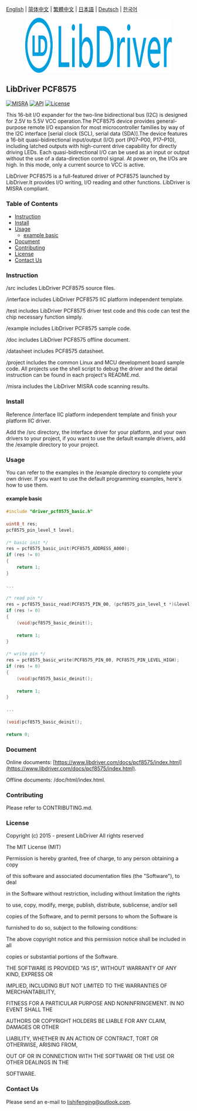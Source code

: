 [English](/README.md) | [ 简体中文](/README_zh-Hans.md) | [繁體中文](/README_zh-Hant.md) | [日本語](/README_ja.md) | [Deutsch](/README_de.md) | [한국어](/README_ko.md)

<div align=center>
<img src="/doc/image/logo.svg" width="400" height="150"/>
</div>

## LibDriver PCF8575

[![MISRA](https://img.shields.io/badge/misra-compliant-brightgreen.svg)](/misra/README.md) [![API](https://img.shields.io/badge/api-reference-blue.svg)](https://www.libdriver.com/docs/pcf8575/index.html) [![License](https://img.shields.io/badge/license-MIT-brightgreen.svg)](/LICENSE)

This 16-bit I/O expander for the two-line bidirectional bus (I2C) is designed for 2.5V to 5.5V VCC operation.The PCF8575 device provides general-purpose remote I/O expansion for most microcontroller families by way of the I2C interface [serial clock (SCL), serial data (SDA)].The device features a 16-bit quasi-bidirectional input/output (I/O) port (P07–P00, P17–P10), including latched outputs with high-current drive capability for directly driving LEDs. Each quasi-bidirectional I/O can be used as an input or output without the use of a data-direction control signal. At power on, the I/Os are high. In this mode, only a current source to VCC is active.

LibDriver PCF8575 is a full-featured driver of PCF8575 launched by LibDriver.It provides I/O writing, I/O reading and other functions. LibDriver is MISRA compliant.

### Table of Contents

  - [Instruction](#Instruction)
  - [Install](#Install)
  - [Usage](#Usage)
    - [example basic](#example-basic)
  - [Document](#Document)
  - [Contributing](#Contributing)
  - [License](#License)
  - [Contact Us](#Contact-Us)

### Instruction

/src includes LibDriver PCF8575 source files.

/interface includes LibDriver PCF8575 IIC platform independent template.

/test includes LibDriver PCF8575 driver test code and this code can test the chip necessary function simply.

/example includes LibDriver PCF8575 sample code.

/doc includes LibDriver PCF8575 offline document.

/datasheet includes PCF8575 datasheet.

/project includes the common Linux and MCU development board sample code. All projects use the shell script to debug the driver and the detail instruction can be found in each project's README.md.

/misra includes the LibDriver MISRA code scanning results.

### Install

Reference /interface IIC platform independent template and finish your platform IIC driver.

Add the /src directory, the interface driver for your platform, and your own drivers to your project, if you want to use the default example drivers, add the /example directory to your project.

### Usage

You can refer to the examples in the /example directory to complete your own driver. If you want to use the default programming examples, here's how to use them.

#### example basic

```C
#include "driver_pcf8575_basic.h"

uint8_t res;
pcf8575_pin_level_t level;

/* basic init */
res = pcf8575_basic_init(PCF8575_ADDRESS_A000);
if (res != 0)
{
    return 1;
}

...

/* read pin */
res = pcf8575_basic_read(PCF8575_PIN_00, (pcf8575_pin_level_t *)&level);
if (res != 0)
{
    (void)pcf8575_basic_deinit();

    return 1;
}

/* write pin */
res = pcf8575_basic_write(PCF8575_PIN_00, PCF8575_PIN_LEVEL_HIGH);
if (res != 0)
{
    (void)pcf8575_basic_deinit();

    return 1;
}

...

(void)pcf8575_basic_deinit();

return 0;
```

### Document

Online documents: [https://www.libdriver.com/docs/pcf8575/index.html](https://www.libdriver.com/docs/pcf8575/index.html).

Offline documents: /doc/html/index.html.

### Contributing

Please refer to CONTRIBUTING.md.

### License

Copyright (c) 2015 - present LibDriver All rights reserved



The MIT License (MIT) 



Permission is hereby granted, free of charge, to any person obtaining a copy

of this software and associated documentation files (the "Software"), to deal

in the Software without restriction, including without limitation the rights

to use, copy, modify, merge, publish, distribute, sublicense, and/or sell

copies of the Software, and to permit persons to whom the Software is

furnished to do so, subject to the following conditions: 



The above copyright notice and this permission notice shall be included in all

copies or substantial portions of the Software. 



THE SOFTWARE IS PROVIDED "AS IS", WITHOUT WARRANTY OF ANY KIND, EXPRESS OR

IMPLIED, INCLUDING BUT NOT LIMITED TO THE WARRANTIES OF MERCHANTABILITY,

FITNESS FOR A PARTICULAR PURPOSE AND NONINFRINGEMENT. IN NO EVENT SHALL THE

AUTHORS OR COPYRIGHT HOLDERS BE LIABLE FOR ANY CLAIM, DAMAGES OR OTHER

LIABILITY, WHETHER IN AN ACTION OF CONTRACT, TORT OR OTHERWISE, ARISING FROM,

OUT OF OR IN CONNECTION WITH THE SOFTWARE OR THE USE OR OTHER DEALINGS IN THE

SOFTWARE. 

### Contact Us

Please send an e-mail to lishifenging@outlook.com.
